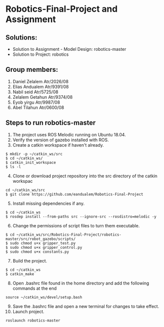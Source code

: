 # Robotics-Final-Project and Assignment

## Solutions:
- Solution to Assignment - Model Design: robotics-master
- Solution to Project: robotics

## Group members:
1. Daniel Zelalem     Atr/2026/08
2. Elias Andualem     Atr/9391/08
3. Nabil seid         Atr/5725/08
4. Zelalem Getahun    Atr/9374/08
5. Eyob yirgu         Atr/9987/08
6. Abel Tilahun       Atr/0600/08

## Steps to run robotics-master
1. The project uses ROS Melodic running on Ubuntu 18.04.
2. Verify the version of gazebo installed with ROS.
3. Create a catkin workspace if haven't already.
```
$ mkdir -p ~/catkin_ws/src
$ cd ~/catkin_ws/
$ catkin_init_workspace
$ ls -l
```
4. Clone or download project repository into the src directory of the catkin workspac
```
cd ~/catkin_ws/src
$ git clone https://github.com/eandualem/Robotics-Final-Project
```
5. Install missing dependencies if any.
```
$ cd ~/catkin_ws
$ rosdep install --from-paths src --ignore-src --rosdistro=melodic -y
```
6. Change the permissions of script files to turn them executable.
```
$ cd ~/catkin_ws/src/Robotics-Final-Project/robotics-master/src/robot_gazebo/scripts/
$ sudo chmod u+x gripper_test.py
$ sudo chmod u+x gripper_control.py
$ sudo chmod u+x constants.py
```
7. Build the project.
```
$ cd ~/catkin_ws
$ catkin_make
```
8. Open .bashrc file found in the home directory and add the following commands at the end
```
source ~/catkin_ws/devel/setup.bash
```
9. Save the .bashrc file and open a new terminal for changes to take effect.
10. Launch project.
```
roslaunch robotics-master 
```
  



